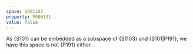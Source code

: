 ```yaml
---
space: S001103
property: P000191
value: false
---
```


As {S101}
can be embedded as a subspace of
{S1103}
and {S101|P191},
we have this space is not {P191} either.
